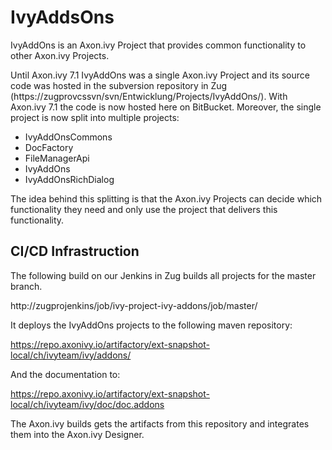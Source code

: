 # IvyAddsOns #

IvyAddOns is an Axon.ivy Project that provides common functionality to other Axon.ivy Projects. 

Until Axon.ivy 7.1 IvyAddOns was a single Axon.ivy Project and its source code was hosted in the subversion repository in Zug (https://zugprovcssvn/svn/Entwicklung/Projects/IvyAddOns/). 
With Axon.ivy 7.1 the code is now hosted here on BitBucket. Moreover, the single project is now split into multiple projects:

* IvyAddOnsCommons
* DocFactory
* FileManagerApi
* IvyAddOns
* IvyAddOnsRichDialog

The idea behind this splitting is that the Axon.ivy Projects can decide which functionality they need and only use the project that delivers this functionality.

## CI/CD Infrastruction ##

The following build on our Jenkins in Zug builds all projects for the master branch.

http://zugprojenkins/job/ivy-project-ivy-addons/job/master/

It deploys the IvyAddOns projects to the following maven repository:

https://repo.axonivy.io/artifactory/ext-snapshot-local/ch/ivyteam/ivy/addons/

And the documentation to:

https://repo.axonivy.io/artifactory/ext-snapshot-local/ch/ivyteam/ivy/doc/doc.addons

The Axon.ivy builds gets the artifacts from this repository and integrates them into the Axon.ivy Designer.







